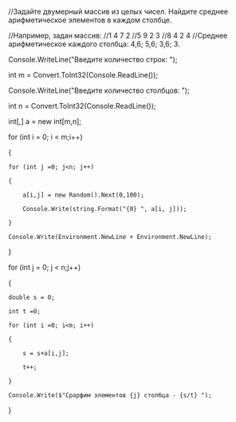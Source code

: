 //Задайте двумерный массив из целых чисел. Найдите среднее арифметическое элементов в каждом столбце.

//Например, задан массив:
//1 4 7 2
//5 9 2 3
//8 4 2 4
//Среднее арифметическое каждого столбца: 4,6; 5,6; 3,6; 3.

Console.WriteLine("Введите количество строк: ");

int m = Convert.ToInt32(Console.ReadLine());

Console.WriteLine("Введите количество столбцов: ");

int n = Convert.ToInt32(Console.ReadLine());

int[,] a = new int[m,n];

for (int i = 0; i < m;i++)

{

    for (int j =0; j<n; j++)
    
    {
    
        a[i,j] = new Random().Next(0,100);
        
        Console.Write(string.Format("{0} ", a[i, j]));
        
    }
    
    Console.Write(Environment.NewLine + Environment.NewLine);
    
}

for (int j = 0; j < n;j++)

{

    double s = 0;
    
    int t =0;
    
    for (int i =0; i<m; i++)
    
    {
    
        s = s+a[i,j];
        
        t++;
        
    }
    
    Console.Write($"Срарфим элементов {j} столбца - {s/t} ");
    
}

